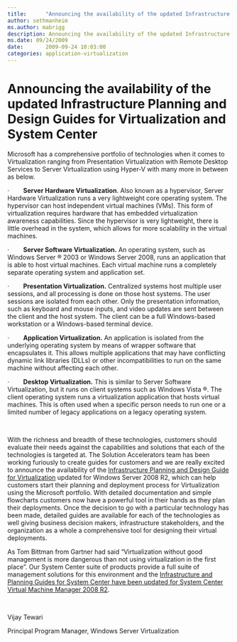 ```yaml
---
title:      "Announcing the availability of the updated Infrastructure Planning and Design Guides for Virtualization and System Center"
author: sethmanheim
ms.author: mabrigg
description: Announcing the availability of the updated Infrastructure Planning and Design Guides for Virtualization and System Center
ms.date: 09/24/2009
date:       2009-09-24 10:03:00
categories: application-virtualization
---
```

# Announcing the availability of the updated Infrastructure Planning and Design Guides for Virtualization and System Center

Microsoft has a comprehensive portfolio of technologies when it comes to Virtualization ranging from Presentation Virtualization with Remote Desktop Services to Server Virtualization using Hyper-V with many more in between as below.

·        **Server Hardware Virtualization**. Also known as a hypervisor, Server Hardware Virtualization runs a very lightweight core operating system. The hypervisor can host independent virtual machines (VMs). This form of virtualization requires hardware that has embedded virtualization awareness capabilities. Since the hypervisor is very lightweight, there is little overhead in the system, which allows for more scalability in the virtual machines.

·        **Server Software Virtualization.** An operating system, such as Windows Server ® 2003 or Windows Server 2008, runs an application that is able to host virtual machines. Each virtual machine runs a completely separate operating system and application set.

·        **Presentation Virtualization.** Centralized systems host multiple user sessions, and all processing is done on those host systems. The user sessions are isolated from each other. Only the presentation information, such as keyboard and mouse inputs, and video updates are sent between the client and the host system. The client can be a full Windows-based workstation or a Windows-based terminal device.

·        **Application Virtualization.** An application is isolated from the underlying operating system by means of wrapper software that encapsulates it. This allows multiple applications that may have conflicting dynamic link libraries (DLLs) or other incompatibilities to run on the same machine without affecting each other.

·        **Desktop Virtualization.** This is similar to Server Software Virtualization, but it runs on client systems such as Windows Vista ®. The client operating system runs a virtualization application that hosts virtual machines. This is often used when a specific person needs to run one or a limited number of legacy applications on a legacy operating system.

 

With the richness and breadth of these technologies, customers should evaluate their needs against the capabilities and solutions that each of the technologies is targeted at. The Solution Accelerators team has been working furiously to create guides for customers and we are really excited to announce the availability of the [Infrastructure Planning and Design Guide for Virtualization](https://technet.microsoft.com/solutionaccelerators/ee395429.aspx) updated for Windows Server 2008 R2, which can help customers start their planning and deployment process for Virtualization using the Microsoft portfolio. With detailed documentation and simple flowcharts customers now have a powerful tool in their hands as they plan their deployments. Once the decision to go with a particular technology has been made, detailed guides are available for each of the technologies as well giving business decision makers, infrastructure stakeholders, and the organization as a whole a comprehensive tool for designing their virtual deployments.  

As Tom Bittman from Gartner had said “Virtualization without good management is more dangerous than not using virtualization in the first place”. Our System Center suite of products provide a full suite of management solutions for this environment and the [Infrastructure and Planning Guides for System Center have been updated for System Center Virtual Machine Manager 2008 R2](https://technet.microsoft.com/solutionaccelerators/ee395430.aspx?SA_CE=VIRT-IPD-BLOG-SCVMM-2009-09-21). 

 

Vijay Tewari

Principal Program Manager, Windows Server Virtualization

 
